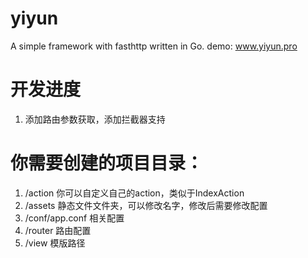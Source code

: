 # yiyun
A simple framework with fasthttp written in Go. demo: www.yiyun.pro

# 开发进度
  1. 添加路由参数获取，添加拦截器支持

# 你需要创建的项目目录：
  1.  /action  你可以自定义自己的action，类似于IndexAction
  2.  /assets  静态文件文件夹，可以修改名字，修改后需要修改配置
  3.  /conf/app.conf    相关配置
  4.  /router  路由配置
  5.  /view    模版路径